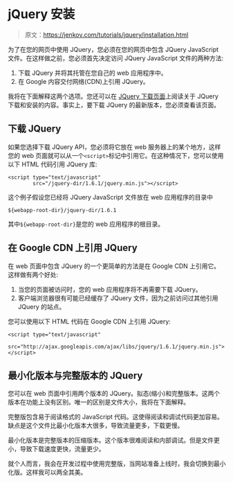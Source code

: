 # jQuery 安装

> 原文：<https://jenkov.com/tutorials/jquery/installation.html>

为了在您的网页中使用 JQuery，您必须在您的网页中包含 JQuery JavaScript 文件。在这样做之前，您必须首先决定访问 JQuery JavaScript 文件的两种方法:

1.  下载 JQuery 并将其托管在您自己的 web 应用程序中。
2.  在 Google 内容交付网络(CDN)上引用 JQuery。

我将在下面解释这两个选项。您还可以在 [JQuery 下载页面](http://docs.jquery.com/Downloading_jQuery)上阅读关于 JQuery 下载和安装的内容。事实上，要下载 JQuery 的最新版本，您必须查看该页面。

## 下载 JQuery

如果您选择下载 JQuery API，您必须将它放在 web 服务器上的某个地方，这样您的 web 页面就可以从一个`<script>`标记中引用它。在这种情况下，您可以使用以下 HTML 代码引用 JQuery 库:

```
<script type="text/javascript"
        src="/jquery-dir/1.6.1/jquery.min.js"></script>

```

这个例子假设您已经将 JQuery JavaScript 文件放在 web 应用程序的目录中

```
${webapp-root-dir}/jquery-dir/1.6.1

```

其中`${webapp-root-dir}`是您的 web 应用程序的根目录。

## 在 Google CDN 上引用 JQuery

在 web 页面中包含 JQuery 的一个更简单的方法是在 Google CDN 上引用它。这样做有两个好处:

1.  当您的页面被访问时，您的 web 应用程序将不再需要下载 JQuery。
2.  客户端浏览器很有可能已经缓存了 JQuery 文件，因为之前访问过其他引用 JQuery 的站点。

您可以使用以下 HTML 代码在 Google CDN 上引用 JQuery:

```
<script type="text/javascript"
 src="http://ajax.googleapis.com/ajax/libs/jquery/1.6.1/jquery.min.js">
</script>

```

## 最小化版本与完整版本的 JQuery

您可以在 web 页面中引用两个版本的 JQuery。拟态(缩小)和完整版本。这两个版本在功能上没有区别。唯一的区别是文件大小，我将在下面解释。

完整版包含易于阅读格式的 JavaScript 代码。这使得阅读和调试代码更加容易。缺点是这个文件比最小化版本大很多，导致流量更多，下载更慢。

最小化版本是完整版本的压缩版本。这个版本很难阅读和内部调试。但是文件更小，导致下载速度更快，流量更少。

就个人而言，我会在开发过程中使用完整版，当网站准备上线时，我会切换到最小化版。这样我可以两全其美。